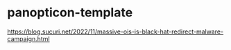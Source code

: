 # panopticon-template

https://blog.sucuri.net/2022/11/massive-ois-is-black-hat-redirect-malware-campaign.html
